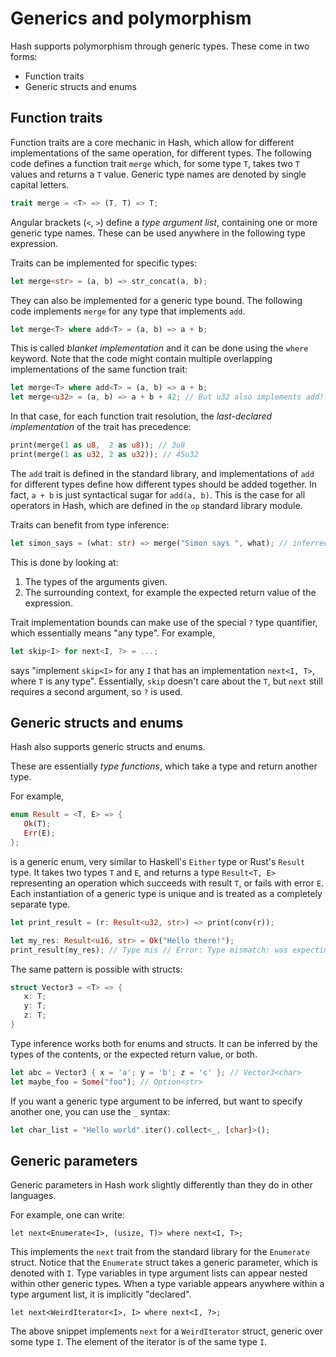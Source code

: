 # Generics and polymorphism

Hash supports polymorphism through generic types.
These come in two forms:

- Function traits
- Generic structs and enums

## Function traits

Function traits are a core mechanic in Hash, which allow for different implementations of the same operation, for different types.
The following code defines a function trait `merge` which, for some type `T`, takes two `T` values and returns a `T` value.
Generic type names are denoted by single capital letters.

```rust
trait merge = <T> => (T, T) => T;
```

Angular brackets (`<`, `>`) define a *type argument list*, containing one or more generic type names.
These can be used anywhere in the following type expression.

Traits can be implemented for specific types:

```rust
let merge<str> = (a, b) => str_concat(a, b);
```

They can also be implemented for a generic type bound.
The following code implements `merge` for any type that implements `add`.

```rust
let merge<T> where add<T> = (a, b) => a + b;
```

This is called *blanket implementation* and it can be done using the `where` keyword.
Note that the code might contain multiple overlapping implementations of the same function trait:

```rust
let merge<T> where add<T> = (a, b) => a + b;
let merge<u32> = (a, b) => a + b + 42; // But u32 also implements add!
```

In that case, for each function trait resolution, the *last-declared implementation* of the trait has precedence:

```rust
print(merge(1 as u8,  2 as u8)); // 3u8
print(merge(1 as u32, 2 as u32)); // 45u32
```

The `add` trait is defined in the standard library, and implementations of `add` for different types define how different types should be added together.
In fact, `a + b` is just syntactical sugar for `add(a, b)`.
This is the case for all operators in Hash, which are defined in the `op` standard library module.

Traits can benefit from type inference:

```rust
let simon_says = (what: str) => merge("Simon says ", what); // inferred to merge<str>
```

This is done by looking at:

1. The types of the arguments given.
2. The surrounding context, for example the expected return value of the expression.

Trait implementation bounds can make use of the special `?` type quantifier, which essentially means "any type".
For example,

```rust
let skip<I> for next<I, ?> = ...;
```

says "implement `skip<I>` for any `I` that has an implementation `next<I, T>`, where `T` is any type".
Essentially, `skip` doesn't care about the `T`, but `next` still requires a second argument, so `?` is used.

## Generic structs and enums

Hash also supports generic structs and enums.

These are essentially *type functions*, which take a type and return another type.

For example,

```rust
enum Result = <T, E> => {
   Ok(T);
   Err(E);
};
```

is a generic enum, very similar to Haskell's `Either` type or Rust's `Result` type.
It takes two types `T` and `E`, and returns a type `Result<T, E>` representing an operation which succeeds with result `T`, or fails with error `E`.
Each instantiation of a generic type is unique and is treated as a completely separate type.

```rust
let print_result = (r: Result<u32, str>) => print(conv(r));

let my_res: Result<u16, str> = Ok("Hello there!");
print_result(my_res); // Type mis // Error: Type mismatch: was expecting `Result<u32, str>`, got `Result<u16, str>`.
```

The same pattern is possible with structs:

```rust
struct Vector3 = <T> => {
   x: T;
   y: T;
   z: T;
}
```

Type inference works both for enums and structs.
It can be inferred by the types of the contents, or the expected return value, or both.

```rust
let abc = Vector3 { x = 'a'; y = 'b'; z = 'c' }; // Vector3<char>
let maybe_foo = Some("foo"); // Option<str>
```

If you want a generic type argument to be inferred, but want to specify another one, you can use the `_` syntax:

```rust
let char_list = "Hello world".iter().collect<_, [char]>();
```

## Generic parameters

Generic parameters in Hash work slightly differently than they do in other languages.

For example, one can write:

```
let next<Enumerate<I>, (usize, T)> where next<I, T>;
```

This implements the `next` trait from the standard library for the `Enumerate` struct.
Notice that the `Enumerate` struct takes a generic parameter, which is denoted with `I`.
Type variables in type argument lists can appear nested within other generic types.
When a type variable appears anywhere within a type argument list, it is implicitly "declared".

```
let next<WeirdIterator<I>, I> where next<I, ?>;
```

The above snippet implements `next` for a `WeirdIterator` struct, generic over some type `I`.
The element of the iterator is of the same type `I`.
